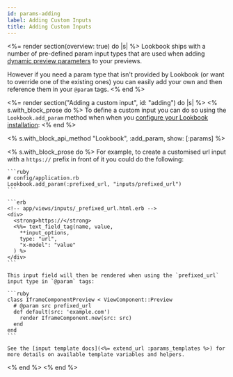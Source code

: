 ```yaml
---
id: params-adding
label: Adding Custom Inputs
title: Adding Custom Inputs
---
```


<%= render section(overview: true) do |s| %>
  Lookbook ships with a number of pre-defined param input types that are used when adding [dynamic preview parameters](<%= guide_url :previews_params %>) to your previews.

  However if you need a param type that isn't provided by Lookbook (or want to override one of the existing ones) you can easily add your own and then reference them in your `@param` tags.
<% end %>

<%= render section("Adding a custom input", id: "adding") do |s| %>
  <% s.with_block_prose do %>
    To define a custom input you can do so using the `Lookbook.add_param` method when when you [configure your Lookbook installation](<%= guide_url :configuration %>):
  <% end %>

  <% s.with_block_api_method "Lookbook", :add_param, show: [:params] %>

  <% s.with_block_prose do %>
    For example, to create a customised url input with a `https://` prefix in front of it you could do the following:

    ```ruby
    # config/application.rb
    Lookbook.add_param(:prefixed_url, "inputs/prefixed_url")
    ```

    ```erb
    <!-- app/views/inputs/_prefixed_url.html.erb -->
    <div>
      <strong>https://</strong>
      <%%= text_field_tag(name, value,
        **input_options,
        type: "url",
        "x-model": "value"
      ) %>
    </div>
    ```

    This input field will then be rendered when using the `prefixed_url` input type in `@param` tags:

    ```ruby
    class IframeComponentPreview < ViewComponent::Preview
      # @param src prefixed_url
      def default(src: 'example.com')
        render IframeComponent.new(src: src)
      end
    end
    ```

    See the [input template docs](<%= extend_url :params_templates %>) for more details on available template variables and helpers.
  <% end %>
<% end %>